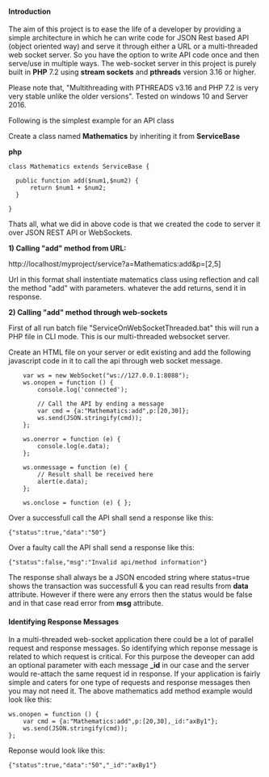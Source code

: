 #### Introduction
The aim of this project is to ease the life of a developer by providing a simple architecture in which he can write code for JSON Rest based API (object oriented way) and serve it through either a URL or a multi-threaded web socket server. So you have the option to write API code once and then serve/use in multiple ways. The web-socket server in this project is purely built in **PHP** 7.2 using **stream sockets** and **pthreads** version 3.16 or higher. 

Please note that, "Multithreading with PTHREADS v3.16 and PHP 7.2 is very very stable unlike the older versions". Tested on windows 10 and Server 2016.

Following is the simplest example for an API class

Create a class named **Mathematics** by inheriting it from **ServiceBase**

**php**

	class Mathematics extends ServiceBase {
	
	  public function add($num1,$num2) {
	      return $num1 + $num2;
	  } 
	  
	}

Thats all, what we did in above code is that we created the code to server it over JSON REST API or WebSockets.

**1) Calling "add" method from URL:**

http://localhost/myproject/service?a=Mathematics:add&p=[2,5]

Url in this format shall instentiate matematics class using reflection and call the method "add" with parameters. whatever the add returns, send it in response. 

**2) Calling "add" method through web-sockets**

First of all run batch file "ServiceOnWebSocketThreaded.bat" this will run a PHP file in CLI mode. This is our multi-threaded websocket server.

Create an HTML file on your server or edit existing and add the following javascript code in it to call the api through web socket message.

        var ws = new WebSocket("ws://127.0.0.1:8088");
        ws.onopen = function () {
            console.log('connected');
            
            // Call the API by ending a message
            var cmd = {a:"Mathematics:add",p:[20,30]};
            ws.send(JSON.stringify(cmd));
        };

        ws.onerror = function (e) {
            console.log(e.data);
        };

        ws.onmessage = function (e) {
            // Result shall be received here
            alert(e.data);
        };

        ws.onclose = function (e) { };


Over a successfull call the API shall send a response like this:

	{"status":true,"data":"50"}

Over a faulty call the API shall send a response like this:

	{"status":false,"msg":"Invalid api/method information"}

The response shall always be a JSON encoded string where status=true shows the transaction was successfull & you can read results from **data** attribute. However if there were any errors then the status would be false and in that case read error from **msg** attribute.

#### Identifying Response Messages
In a multi-threaded web-socket application there could be a lot of parallel request and response messages. So identifying which reponse message is related to which request is critical. For this purpose the deveoper can add an optional parameter with each message **_id** in our case and the server would re-attach the same request id in response.  If your application is fairly simple and caters for one type of requests and response messages then you may not need it.  The above mathematics add method example would look like this:

	ws.onopen = function () {
		var cmd = {a:"Mathematics:add",p:[20,30],_id:"axBy1"};
		ws.send(JSON.stringify(cmd));
	};

Reponse would look like this:

	{"status":true,"data":"50","_id":"axBy1"}



